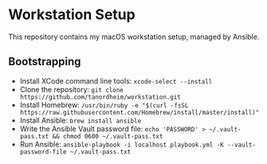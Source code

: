 # Workstation Setup

This repository contains my macOS workstation setup, managed by Ansible.

## Bootstrapping

- Install XCode command line tools: `xcode-select --install`
- Clone the repository: `git clone https://github.com/tanordheim/workstation.git`
- Install Homebrew: `/usr/bin/ruby -e "$(curl -fsSL https://raw.githubusercontent.com/Homebrew/install/master/install)"`
- Install Ansible: `brew install ansible`
- Write the Ansible Vault password file: `echo 'PASSWORD' > ~/.vault-pass.txt && chmod 0600 ~/.vault-pass.txt`
- Run Ansible: `ansible-playbook -i localhost playbook.yml -K --vault-password-file ~/.vault-pass.txt`
